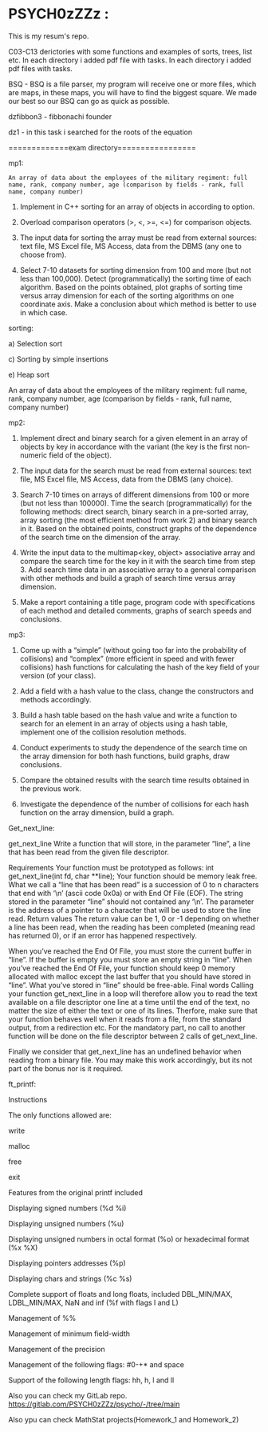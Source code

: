 # PSYCH0zZZz :
This is my resum's repo.

C03-C13 derictories with some functions and examples of sorts, trees, list etc. In each directory i added pdf file with tasks. In each directory i added pdf files with tasks.


BSQ - BSQ is a file parser, my program will receive one or more files, which are maps, in these maps, you will have to find the biggest square. We made our best so our BSQ can go as quick as possible.

dzfibbon3 - fibbonachi founder

dz1 - in this task i searched for the roots of the equation


=============exam directory=================

mp1:

    An array of data about the employees of the military regiment: full name, rank, company number, age (comparison by fields - rank, full name, company number)
    
1) Implement in C++ sorting for an array of objects in
according to option.

2) Overload comparison operators (>, <, >=, <=) for comparison
objects.

3) The input data for sorting the array must be read from
external sources: text file, MS Excel file, MS Access,
data from the DBMS (any one to choose from).

4) Select 7-10 datasets for sorting dimension from 100 and
more (but not less than 100,000). Detect (programmatically) the sorting time of each algorithm. Based on the points obtained, plot graphs of sorting time versus array dimension for each of the sorting algorithms on one coordinate axis. Make a conclusion about which method is better to use in which case.

sorting:

a) Selection sort

c) Sorting by simple insertions

e) Heap sort

An array of data about the employees of the military regiment: full name, rank, company number, age (comparison by fields - rank, full name, company number)


mp2:

1) Implement direct and binary search for a given element in an array of objects by key in accordance with the variant (the key is the first non-numeric field of the object).


2) The input data for the search must be read from external sources: text file, MS Excel file, MS Access, data from the DBMS (any choice).


3) Search 7-10 times on arrays of different dimensions from 100 or more (but not less than 100000). Time the search (programmatically) for the following methods: direct search, binary search in a pre-sorted array, array sorting (the most efficient method from work 2) and binary search in it. Based on the obtained points, construct graphs of the dependence of the search time on the dimension of the array.


4) Write the input data to the multimap<key, object> associative array and compare the search time for the key in it with the search time from step 3. Add search time data in an associative array to a general comparison with other methods and build a graph of search time versus array dimension.


5) Make a report containing a title page, program code with specifications of each method and detailed comments, graphs of search speeds and conclusions.

mp3:

1) Come up with a “simple” (without going too far into the probability of collisions) and “complex” (more efficient in speed and with fewer collisions) hash functions for calculating the hash of the key field of your version (of your class).


2) Add a field with a hash value to the class, change the constructors and methods accordingly.


3) Build a hash table based on the hash value and write a function to search for an element in an array of objects using a hash table, implement one of the collision resolution methods.


4) Conduct experiments to study the dependence of the search time on the array dimension for both hash functions, build graphs, draw conclusions.


5) Compare the obtained results with the search time results obtained in the previous work.


6) Investigate the dependence of the number of collisions for each hash function on the array dimension, build a graph.

Get_next_line:

get_next_line
Write a function that will store, in the parameter “line”, a line that has been read from the given file descriptor.

Requirements
Your function must be prototyped as follows: int get_next_line(int fd, char **line);
Your function should be memory leak free.
What we call a “line that has been read” is a succession of 0 to n characters that end with ‘\n’ (ascii code 0x0a) or with End Of File (EOF).
The string stored in the parameter “line” should not contained any ‘\n’.
The parameter is the address of a pointer to a character that will be used to store the line read.
Return values
The return value can be 1, 0 or -1 depending on whether a line has been read, when the reading has been completed (meaning read has returned 0), or if an error has happened respectively.

When you’ve reached the End Of File, you must store the current buffer in “line”. If the buffer is empty you must store an empty string in “line”.
When you’ve reached the End Of File, your function should keep 0 memory allocated with malloc except the last buffer that you should have stored in “line”.
What you’ve stored in “line” should be free-able.
Final words
Calling your function get_next_line in a loop will therefore allow you to read the text available on a file descriptor one line at a time until the end of the text, no matter the size of either the text or one of its lines. Therfore, make sure that your function behaves well when it reads from a file, from the standard output, from a redirection etc. For the mandatory part, no call to another function will be done on the file descriptor between 2 calls of get_next_line.

Finally we consider that get_next_line has an undefined behavior when reading from a binary file. You may make this work accordingly, but its not part of the bonus nor is it required.

ft_printf:

Instructions

The only functions allowed are:


write

malloc

free

exit


Features from the original printf included

Displaying signed numbers (%d %i)

Displaying unsigned numbers (%u)

Displaying unsigned numbers in octal format (%o) or hexadecimal format (%x %X)

Displaying pointers addresses (%p)

Displaying chars and strings (%c %s)

Complete support of floats and long floats, included DBL_MIN/MAX, LDBL_MIN/MAX, NaN and inf (%f with flags l and L)

Management of %%

Management of minimum field-width

Management of the precision

Management of the following flags: #0-+* and space

Support of the following length flags: hh, h, l and ll

Also you can check my GitLab repo.
https://gitlab.com/PSYCH0zZZz/psycho/-/tree/main


Also ypu can check MathStat projects(Homework_1 and Homework_2)
